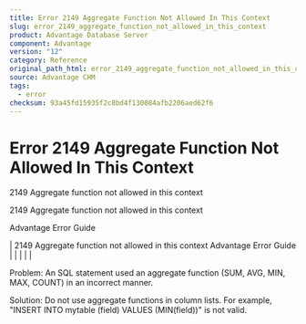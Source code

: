 ```yaml
---
title: Error 2149 Aggregate Function Not Allowed In This Context
slug: error_2149_aggregate_function_not_allowed_in_this_context
product: Advantage Database Server
component: Advantage
version: "12"
category: Reference
original_path_html: error_2149_aggregate_function_not_allowed_in_this_context.htm
source: Advantage CHM
tags:
  - error
checksum: 93a45fd15935f2c8bd4f130084afb2206aed62f6
---
```


# Error 2149 Aggregate Function Not Allowed In This Context

2149 Aggregate function not allowed in this context

2149 Aggregate function not allowed in this context

Advantage Error Guide

| 2149 Aggregate function not allowed in this context  Advantage Error Guide |  |  |  |  |

Problem: An SQL statement used an aggregate function (SUM, AVG, MIN, MAX, COUNT) in an incorrect manner.

Solution: Do not use aggregate functions in column lists. For example, "INSERT INTO mytable (field) VALUES (MIN(field))" is not valid.
